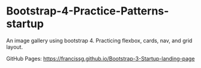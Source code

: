 # Bootstrap-4-Practice-Patterns-startup
An image gallery using bootstrap 4. Practicing flexbox, cards, nav, and grid layout.

GitHub Pages: https://francissg.github.io/Bootstrap-3-Startup-landing-page
